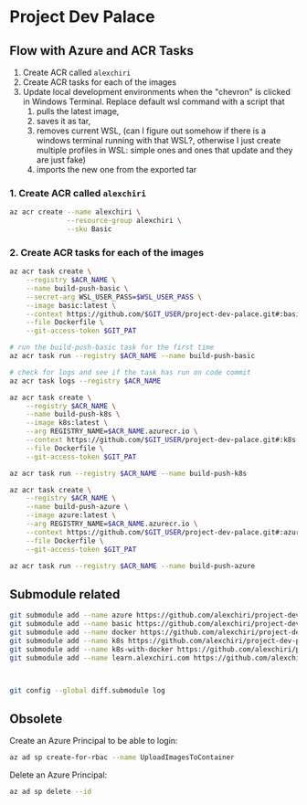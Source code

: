 # Project Dev Palace

## Flow with Azure and ACR Tasks

1. Create ACR called `alexchiri`
2. Create ACR tasks for each of the images
3. Update local development environments when the "chevron" is clicked in Windows Terminal. Replace default wsl command with a script that 
   1. pulls the latest image, 
   2. saves it as tar, 
   3. removes current WSL, (can I figure out somehow if there is a windows terminal running with that WSL?, otherwise I just create multiple profiles in WSL: simple ones and ones that update and they are just fake)
   4. imports the new one from the exported tar 

### 1. Create ACR called `alexchiri`

```bash
az acr create --name alexchiri \
              --resource-group alexchiri \
              --sku Basic
```

### 2. Create ACR tasks for each of the images


```bash
az acr task create \
    --registry $ACR_NAME \
    --name build-push-basic \
    --secret-arg WSL_USER_PASS=$WSL_USER_PASS \
    --image basic:latest \
    --context https://github.com/$GIT_USER/project-dev-palace.git#:basic \
    --file Dockerfile \
    --git-access-token $GIT_PAT

# run the build-push-basic task for the first time
az acr task run --registry $ACR_NAME --name build-push-basic

# check for logs and see if the task has run on code commit
az acr task logs --registry $ACR_NAME

az acr task create \
    --registry $ACR_NAME \
    --name build-push-k8s \
    --image k8s:latest \
    --arg REGISTRY_NAME=$ACR_NAME.azurecr.io \
    --context https://github.com/$GIT_USER/project-dev-palace.git#:k8s \
    --file Dockerfile \
    --git-access-token $GIT_PAT

az acr task run --registry $ACR_NAME --name build-push-k8s

az acr task create \
    --registry $ACR_NAME \
    --name build-push-azure \
    --image azure:latest \
    --arg REGISTRY_NAME=$ACR_NAME.azurecr.io \
    --context https://github.com/$GIT_USER/project-dev-palace.git#:azure \
    --file Dockerfile \
    --git-access-token $GIT_PAT

az acr task run --registry $ACR_NAME --name build-push-azure
```

## Submodule related

```bash
git submodule add --name azure https://github.com/alexchiri/project-dev-palace-azure azure
git submodule add --name basic https://github.com/alexchiri/project-dev-palace-basic basic
git submodule add --name docker https://github.com/alexchiri/project-dev-palace-docker docker
git submodule add --name k8s https://github.com/alexchiri/project-dev-palace-k8s k8s
git submodule add --name k8s-with-docker https://github.com/alexchiri/project-dev-palace-k8s-with-docker k8s-with-docker
git submodule add --name learn.alexchiri.com https://github.com/alexchiri/project-dev-palace-learn.alexchiri.com learn.alexchiri.com



git config --global diff.submodule log
```

## Obsolete

Create an Azure Principal to be able to login:

```bash
az ad sp create-for-rbac --name UploadImagesToContainer
```

Delete an Azure Principal:

```bash
az ad sp delete --id
```